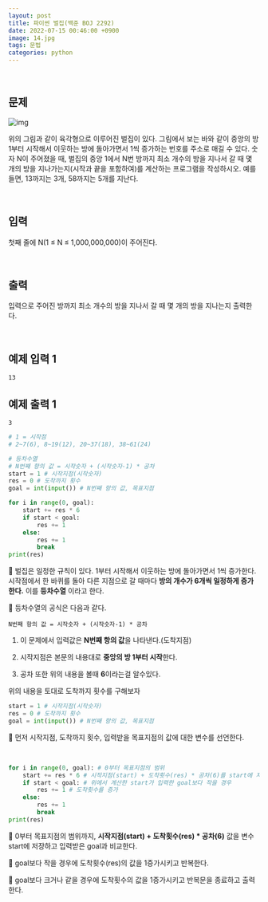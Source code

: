 ```yaml
---
layout: post
title: 파이썬 벌집(백준 BOJ 2292)
date: 2022-07-15 00:46:00 +0900
image: 14.jpg
tags: 문법
categories: python
---
```


<br>

## 문제

![img](https://www.acmicpc.net/JudgeOnline/upload/201009/3(2).png)

위의 그림과 같이 육각형으로 이루어진 벌집이 있다. 그림에서 보는 바와 같이 중앙의 방 1부터 시작해서 이웃하는 방에 돌아가면서 1씩 증가하는 번호를 주소로 매길 수 있다. 숫자 N이 주어졌을 때, 벌집의 중앙 1에서 N번 방까지 최소 개수의 방을 지나서 갈 때 몇 개의 방을 지나가는지(시작과 끝을 포함하여)를 계산하는 프로그램을 작성하시오. 예를 들면, 13까지는 3개, 58까지는 5개를 지난다.

<br>

## 입력

첫째 줄에 N(1 ≤ N ≤ 1,000,000,000)이 주어진다.

<br>

## 출력

입력으로 주어진 방까지 최소 개수의 방을 지나서 갈 때 몇 개의 방을 지나는지 출력한다.

<br>

## 예제 입력 1

```
13
```

## 예제 출력 1

```
3
```

``` python
# 1 = 시작점
# 2~7(6), 8~19(12), 20~37(18), 38~61(24)

# 등차수열 
# N번째 항의 값 = 시작숫자 + (시작숫자-1) * 공차
start = 1 # 시작지점(시작숫자)
res = 0 # 도착까지 횟수 
goal = int(input()) # N번째 항의 값, 목표지점

for i in range(0, goal): 
    start += res * 6
    if start < goal:
        res += 1
    else:
        res += 1
        break
print(res)
```

📌 벌집은 일정한 규칙이 있다. 1부터 시작해서 이웃하는 방에 돌아가면서 1씩 증가한다. 시작점에서 한 바퀴를 돌아 다른 지점으로 갈 때마다 **방의 개수가 6개씩 일정하게 증가한다.** 이를 **등차수열** 이라고 한다.

📌 등차수열의 공식은 다음과 같다.

 `N번째 항의 값 = 시작숫자 + (시작숫자-1) * 공차` 

1. 이 문제에서 입력값은 **N번째 항의 값**을 나타낸다.(도착지점)

2. 시작지점은 본문의 내용대로 **중앙의 방 1부터 시작**한다.

3. 공차 또한 위의 내용을 볼때 **6**이라는걸 알수있다.

위의 내용을 토대로 도착까지 횟수를 구해보자

``` python
start = 1 # 시작지점(시작숫자)
res = 0 # 도착까지 횟수 
goal = int(input()) # N번째 항의 값, 목표지점
```

📌 먼저 시작지점, 도착까지 횟수, 입력받을 목표지점의 값에 대한 변수를 선언한다.

<br>

``` python
for i in range(0, goal): # 0부터 목표지점의 범위 
    start += res * 6 # 시작지점(start) + 도착횟수(res) * 공차(6)를 start에 저장
    if start < goal: # 위에서 계산한 start가 입력한 goal보다 작을 경우
        res += 1 # 도착횟수를 증가
    else:
        res += 1
        break
print(res)
```

📌 0부터 목표지점의 범위까지, **시작지점(start) + 도착횟수(res) * 공차(6)** 값을 변수 start에 저장하고 입력받은 goal과 비교한다.

📌 goal보다 작을 경우에 도착횟수(res)의 값을 1증가시키고 반복한다.

📌 goal보다 크거나 같을 경우에 도착횟수의 값을 1증가시키고 반복문을 종료하고 출력한다.

